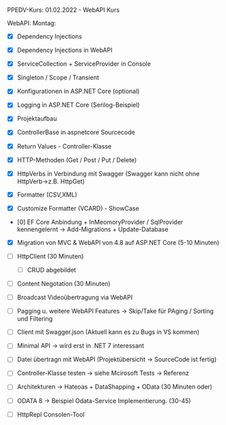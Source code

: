 PPEDV-Kurs: 01.02.2022 - WebAPI Kurs 


WebAPI:
Montag:
- [x] Dependency Injections 
- [x] Dependency Injections in WebAPI
- [x] ServiceCollection + ServiceProvider in Console 
- [x] Singleton / Scope / Transient  
- [x] Konfigurationen in ASP.NET Core (optional)
- [x] Logging in ASP.NET Core (Serilog-Beispiel)

- [x] Projektaufbau 
- [x] ControllerBase in aspnetcore Sourcecode
- [x] Return Values - Controller-Klasse
- [x] HTTP-Methoden (Get / Post / Put / Delete)
- [x] HttpVerbs in Verbindung mit Swagger (Swagger kann nicht ohne HttpVerb->z.B. HttpGet)
- [x] Formatter (CSV,XML)


- [x] Customize Formatter (VCARD) - ShowCase 
- [0] EF Core Anbindung + InMeomoryProvider / SqlProvider kennengelernt -> Add-Migrations + Update-Database


- [x] Migration von MVC & WebAPI von 4.8 auf ASP.NET Core (5-10 Minuten)

- [ ] HttpClient (30 Minuten)
	- [ ] CRUD abgebildet
- [ ] Content Negotation (30 Minuten)
- [ ] Broadcast Videoübertragung via WebAPI



- [ ] Pagging u. weitere WebAPI Features -> Skip/Take für PAging / Sorting und Filtering
- [ ] Client mit Swagger.json (Aktuell kann es zu Bugs in VS kommen)
- [ ] Minimal API -> wird erst in .NET 7 interessant
- [ ] Datei übertragn mit WebAPI (Projektübersicht -> SourceCode ist fertig)
- [ ] Controller-Klasse testen -> siehe Mcirosoft Tests -> Referenz 
- [ ] Architekturen -> Hateoas + DataShapping + OData (30 Minuten oder) 
- [ ] ODATA 8 -> Beispiel Odata-Service Implementierung.  (30-45)
- [ ] HttpRepl Consolen-Tool 




